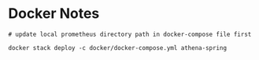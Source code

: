 # Docker Notes

```shell
# update local prometheus directory path in docker-compose file first

docker stack deploy -c docker/docker-compose.yml athena-spring
```